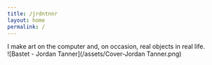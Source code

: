 ```yaml
---
title: /jrdntnnr
layout: home
permalink: /
---
```

I make art on the computer and, on occasion, real objects in real life.
<br/>
![Bastet - Jordan Tanner](/assets/Cover-Jordan Tanner.png)
